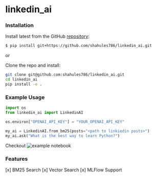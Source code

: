 # linkedin_ai


### Installation

Install latest from the GitHub
[repository](https://github.com/shahules786/linkedin_ai):

``` sh
$ pip install git+https://github.com/shahules786/linkedin_ai.git
```
or 

Clone the repo and install:

``` sh
git clone git@github.com:shahules786/linkedin_ai.git
cd linkedin_ai
pip install -e .
```

### Example Usage

``` python
import os
from linkedin_ai import LinkedinAI

os.environ["OPENAI_API_KEY"] = "YOUR_OPENAI_API_KEY"

my_ai = LinkedinAI.from_bm25(posts="<path to linkiedin posts>")
my_ai.ask("What is the best way to learn Python?")
```

Checkout ![example notebook](/docs/0_example.ipynb)

                        
                        
### Features

[x] BM25 Search
[x] Vector Search
[x] MLFlow Support
